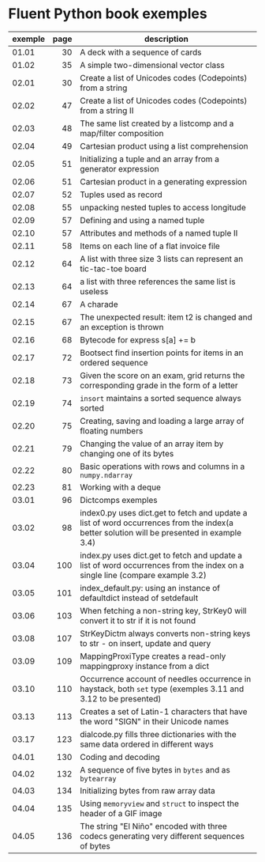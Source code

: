 # Fluent Python book exemples

exemple | page | description
--- | ---: | ---
01.01 | 30 | A deck with a sequence of cards
01.02 | 35 | A simple two-dimensional vector class
02.01 | 30 | Create a list of Unicodes codes (Codepoints) from a string
02.02 | 47 | Create a list of Unicodes codes (Codepoints) from a string II
02.03 | 48 | The same list created by a listcomp and a map/filter composition
02.04 | 49 | Cartesian product using a list comprehension
02.05 | 51 | Initializing a tuple and an array from a generator expression
02.06 | 51 | Cartesian product in a generating expression
02.07 | 52 | Tuples used as record
02.08 | 55 | unpacking nested tuples to access longitude
02.09 | 57 | Defining and using a named tuple
02.10 | 57 | Attributes and methods of a named tuple II
02.11 | 58 | Items on each line of a flat invoice file
02.12 | 64 | A list with three size 3 lists can represent an tic-tac-toe board
02.13 | 64 | a list with three references the same list is useless
02.14 | 67 | A charade
02.15 | 67 | The unexpected result: item t2 is changed and an exception is thrown
02.16 | 68 | Bytecode for express s[a] += b
02.17 | 72 | Bootsect find insertion points for items in an ordered sequence
02.18 | 73 | Given the score on an exam, grid returns the corresponding grade in the form of a letter
02.19 | 74 | `insort` maintains a sorted sequence always sorted
02.20 | 75 | Creating, saving and loading a large array of floating numbers
02.21 | 79 | Changing the value of an array item by changing one of its bytes
02.22 | 80 | Basic operations with rows and columns in a `numpy.ndarray`
02.23 | 81 | Working with a deque
03.01 | 96 | Dictcomps exemples
03.02 | 98 | index0.py uses dict.get to fetch and update a list of word occurrences from the index(a better solution will be presented in example 3.4)
03.04 | 100 | index.py uses dict.get to fetch and update a list of word occurrences from the index on a single line (compare example 3.2)
03.05 | 101 | index_default.py: using an instance of defaultdict instead of setdefault
03.06 | 103 | When fetching a non-string key, StrKey0 will convert it to str if it is not found
03.08 | 107 | StrKeyDictm always converts non-string keys to str - on insert, update and query
03.09 | 109 | MappingProxiType creates a read-only mappingproxy instance from a dict
03.10 | 110 | Occurrence account of needles occurrence in haystack, both `set` type (exemples 3.11 and 3.12 to be presented)
03.13 | 113 | Creates a set of Latin-1 characters that have the word "SIGN" in their Unicode names
03.17 | 123 | dialcode.py fills three dictionaries with the same data ordered in different ways
04.01 | 130 | Coding and decoding
04.02 | 132 | A sequence of five bytes in `bytes` and as `bytearray`
04.03 | 134 | Initializing bytes from raw array data
04.04 | 135 | Using `memoryview` and `struct` to inspect the header of a GIF image
04.05 | 136 | The string "El Niño" encoded with three codecs generating very different sequences of bytes
